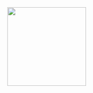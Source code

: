 <div>
  <img height="180em" src="https://github-readme-stats.vercel.app/api?username=R4P0N1KT&show_icons=true&theme=radical"/>
  <img height="180em" src="https://github-readme-stats.vercel.app/api/top-langs/?username=R4P0N1KT&layout=compact&theme=dracula) />
</div>
